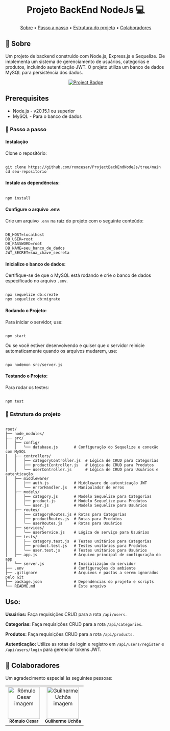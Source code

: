 [PROJECT__BADGE]: https://img.shields.io/badge/📱Visit_this_project-000?style=for-the-badge&logo=project
[PROJECT__URL]: https://github.com/romcesar/ProjectBackEndNodeJs/tree/main

<h1 align="center" style="font-weight: bold;">Projeto BackEnd NodeJs 💻</h1>

<p align="center">
 <a href="#about">Sobre</a> • 
 <a href="#started">Passo a passo</a> • 
 <a href="#structure">Estrutura do projeto</a> • 
 <a href="#colab">Colaboradores</a>
</p>

<h2 id="about">📌 Sobre</h2>

<p>Um projeto de backend construído com Node.js, Express.js e Sequelize. Ele implementa um sistema de gerenciamento de usuários, categorias e produtos, incluindo autenticação JWT. O projeto utiliza um banco de dados MySQL para persistência dos dados.</p>

<p align="center">
  <a href="[PROJECT__URL]"><img src="[PROJECT__BADGE]" alt="Project Badge"></a>
</p>

<h2>Prerequisites</h2>

<ul>
  <li>Node.js - v20.15.1 ou superior</li>
  <li>MySQL - Para o banco de dados</li>
</ul>

<h3 id="started">🚀 Passo a passo</h3>

<h4>Instalação</h4>
<p>Clone o repositório:</p>
<pre><code>
git clone https://github.com/romcesar/ProjectBackEndNodeJs/tree/main
cd seu-repositorio
</code></pre>

<h4>Instale as dependências:</h4>
<pre><code>
npm install
</code></pre>

<h4>Configure o arquivo .env:</h4>
<p>Crie um arquivo <code>.env</code> na raiz do projeto com o seguinte conteúdo:</p>
<pre><code>
DB_HOST=localhost
DB_USER=root
DB_PASSWORD=root
DB_NAME=seu_banco_de_dados
JWT_SECRET=sua_chave_secreta
</code></pre>

<h4>Inicialize o banco de dados:</h4>
<p>Certifique-se de que o MySQL está rodando e crie o banco de dados especificado no arquivo <code>.env</code>.</p>
<pre><code>
npx sequelize db:create
npx sequelize db:migrate
</code></pre>

<h4>Rodando o Projeto:</h4>
<p>Para iniciar o servidor, use:</p>
<pre><code>
npm start
</code></pre>
<p>Ou se você estiver desenvolvendo e quiser que o servidor reinicie automaticamente quando os arquivos mudarem, use:</p>
<pre><code>
npx nodemon src/server.js
</code></pre>

<h4>Testando o Projeto:</h4>
<p>Para rodar os testes:</p>
<pre><code>
npm test
</code></pre>

<h3 id="structure">📍 Estrutura do projeto</h3>

<pre><code>
root/
├── node_modules/
├── src/
│   ├── config/
│   │   └── database.js       # Configuração do Sequelize e conexão com MySQL 
│   ├── controllers/
│   │   ├── categoryController.js  # Lógica de CRUD para Categorias 
│   │   ├── productController.js   # Lógica de CRUD para Produtos 
│   │   └── userController.js      # Lógica de CRUD para Usuários e autenticação 
│   ├── middleware/
│   │   ├── auth.js           # Middleware de autenticação JWT 
│   │   └── errorHandler.js   # Manipulador de erros 
│   ├── models/
│   │   ├── category.js       # Modelo Sequelize para Categorias 
│   │   ├── product.js        # Modelo Sequelize para Produtos 
│   │   └── user.js           # Modelo Sequelize para Usuários 
│   ├── routes/
│   │   ├── categoryRoutes.js # Rotas para Categorias 
│   │   ├── productRoutes.js  # Rotas para Produtos 
│   │   └── userRoutes.js     # Rotas para Usuários 
│   ├── services/
│   │   └── userService.js    # Lógica de serviço para Usuários 
│   ├── tests/
│   │   ├── category.test.js  # Testes unitários para Categorias 
│   │   ├── product.test.js   # Testes unitários para Produtos 
│   │   └── user.test.js      # Testes unitários para Usuários 
│   ├── app.js                # Arquivo principal de configuração do app  
│   └── server.js             # Inicialização do servidor 
├── .env                      # Configurações do ambiente 
├── .gitignore                # Arquivos e pastas a serem ignorados pelo Git 
├── package.json              # Dependências do projeto e scripts 
└── README.md                 # Este arquivo
</code></pre>

<h2>Uso:</h2>

<p><strong>Usuários:</strong> Faça requisições CRUD para a rota <code>/api/users</code>.</p>
<p><strong>Categorias:</strong> Faça requisições CRUD para a rota <code>/api/categories</code>.</p>
<p><strong>Produtos:</strong> Faça requisições CRUD para a rota <code>/api/products</code>.</p>
<p><strong>Autenticação:</strong> Utilize as rotas de login e registro em <code>/api/users/register</code> e <code>/api/users/login</code> para gerenciar tokens JWT.</p>

<h2 id="colab">🤝 Colaboradores</h2>

<p>Um agradecimento especial às seguintes pessoas:</p>

<table>
  <tr>
    <td align="center">
      <a href="#">
        <img src="C:\Users\Hanye\Downloads\ROMIM.jpg" width="100px;" alt="Rômulo Cesar imagem"/><br>
        <sub><b>Rômulo Cesar</b></sub>
      </a>
    </td>
    <td align="center">
      <a href="#">
        <img src="C:\Users\Hanye\Downloads\HANYEL.jpg" width="100px;" alt="Guilherme Uchôa imagem"/><br>
        <sub><b>Guilherme Uchôa</b></sub>
      </a>
    </td>
  </tr>
</table>
